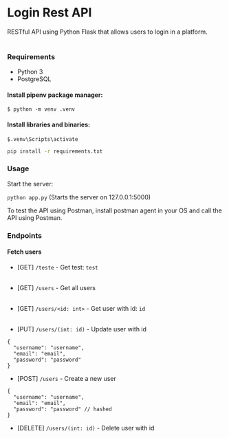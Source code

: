 <h1>Login Rest API</h1>
RESTful API using Python Flask that allows users to login in a platform.
<br> <br>

### Requirements
* Python 3
* PostgreSQL

#### Install pipenv package manager:
`$ python -m venv .venv`

#### Install libraries and binaries:
`$.venv\Scripts\activate`

```bash
pip install -r requirements.txt
```

### Usage

Start the server:

`python app.py` (Starts the server on 127.0.0.1:5000)

To test the API using Postman, install postman agent in your OS and call the API using Postman.

### Endpoints

#### Fetch users
- [GET] `/teste` - Get test: `test`
<br></br>
- [GET] `/users` - Get all users
<br></br>
- [GET] `/users/<id: int>` - Get user with id: `id`
<br></br>

- [PUT] `/users/(int: id)` - Update user with id
```
{
  "username": "username",
  "email": "email",
  "password": "password"
}
```

- [POST] `/users` - Create a new user
```
{
  "username": "username",
  "email": "email",
  "password": "password" // hashed
}
```

- [DELETE] `/users/(int: id)` - Delete user with id